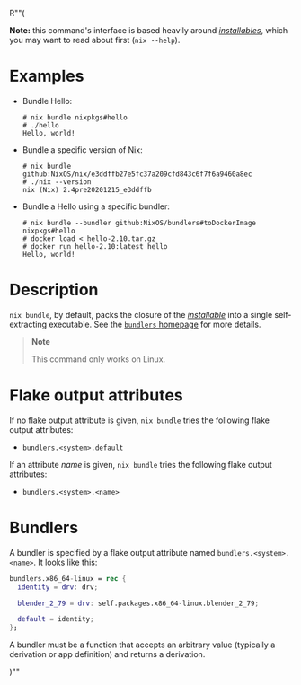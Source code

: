 R""(

**Note:** this command's interface is based heavily around [*installables*](./nix.md#installables), which you may want to read about first (`nix --help`).

# Examples

* Bundle Hello:

  ```console
  # nix bundle nixpkgs#hello
  # ./hello
  Hello, world!
  ```

* Bundle a specific version of Nix:

  ```console
  # nix bundle github:NixOS/nix/e3ddffb27e5fc37a209cfd843c6f7f6a9460a8ec
  # ./nix --version
  nix (Nix) 2.4pre20201215_e3ddffb
  ```

* Bundle a Hello using a specific bundler:

  ```console
  # nix bundle --bundler github:NixOS/bundlers#toDockerImage nixpkgs#hello
  # docker load < hello-2.10.tar.gz
  # docker run hello-2.10:latest hello
  Hello, world!
  ```

# Description

`nix bundle`, by default, packs the closure of the [*installable*](./nix.md#installables) into a single
self-extracting executable. See the [`bundlers`
homepage](https://github.com/NixOS/bundlers) for more details.

> **Note**
>
> This command only works on Linux.

# Flake output attributes

If no flake output attribute is given, `nix bundle` tries the following
flake output attributes:

* `bundlers.<system>.default`

If an attribute *name* is given, `nix bundle` tries the following flake
output attributes:

* `bundlers.<system>.<name>`

# Bundlers

A bundler is specified by a flake output attribute named
`bundlers.<system>.<name>`. It looks like this:

```nix
bundlers.x86_64-linux = rec {
  identity = drv: drv;

  blender_2_79 = drv: self.packages.x86_64-linux.blender_2_79;

  default = identity;
};
```

A bundler must be a function that accepts an arbitrary value (typically a
derivation or app definition) and returns a derivation.

)""
